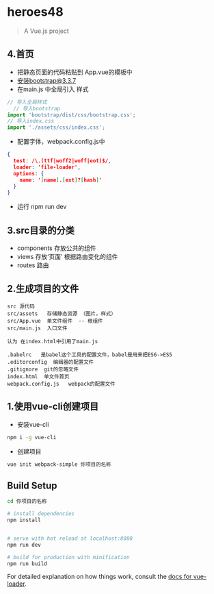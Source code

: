 # heroes48

> A Vue.js project

## 4.首页

- 把静态页面的代码粘贴到 App.vue的模板中
- 安装bootstrap@3.3.7
- 在main.js 中全局引入 样式

```js
// 导入全局样式
  // 导入bootstrap
import 'bootstrap/dist/css/bootstrap.css';
// 导入index.css
import './assets/css/index.css';
```

- 配置字体，webpack.config.js中

```json
{
  test: /\.(ttf|woff2|woff|eot)$/,
  loader: 'file-loader',
  options: {
    name: '[name].[ext]?[hash]'
  }
}
```

- 运行 npm run dev


## 3.src目录的分类

- components 存放公共的组件
- views  存放‘页面’ 根据路由变化的组件
- routes 路由

## 2.生成项目的文件

```
src 源代码
src/assets   存储静态资源 （图片，样式）
src/App.vue  单文件组件  -- 根组件
src/main.js  入口文件

认为 在index.html中引用了main.js

.babelrc   是babel这个工具的配置文件，babel是用来把ES6->ES5
.editorconfig  编辑器的配置文件
.gitignore  git的忽略文件
index.html  单文件首页
webpack.config.js   webpack的配置文件
```


## 1.使用vue-cli创建项目

- 安装vue-cli

```bash
npm i -g vue-cli
```

- 创建项目

```bash
vue init webpack-simple 你项目的名称
```


## Build Setup

``` bash
cd 你项目的名称

# install dependencies
npm install


# serve with hot reload at localhost:8080
npm run dev

# build for production with minification
npm run build
```

For detailed explanation on how things work, consult the [docs for vue-loader](http://vuejs.github.io/vue-loader).

